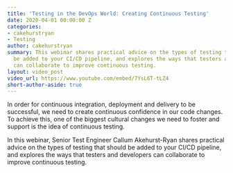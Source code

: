 ```yaml
---
title: 'Testing in the DevOps World: Creating Continuous Testing'
date: 2020-04-01 00:00:00 Z
categories:
- cakehurstryan
- Testing
author: cakehurstryan
summary: This webinar shares practical advice on the types of testing that should
  be added to your CI/CD pipeline, and explores the ways that testers and developers
  can collaborate to improve continuous testing.
layout: video_post
video_url: https://www.youtube.com/embed/7YsL6T-tLZ4
short-author-aside: true
---
```


In order for continuous integration, deployment and delivery to be successful, we need to create continuous confidence in our code changes. To achieve this, one of the biggest cultural changes we need to foster and support is the idea of continuous testing.

In this webinar, Senior Test Engineer Callum Akehurst-Ryan shares practical advice on the types of testing that should be added to your CI/CD pipeline, and explores the ways that testers and developers can collaborate to improve continuous testing.

